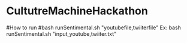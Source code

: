 # CultutreMachineHackathon

#How to run
#bash runSentimental.sh "youtubefile,twiiterfile"
Ex: bash runSentimental.sh "input_youtube,twiiter.txt"
